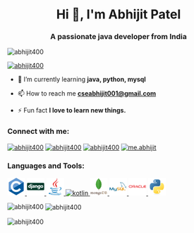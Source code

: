 <h1 align="center">Hi 👋, I'm Abhijit Patel</h1>
<h3 align="center">A passionate java developer from India</h3>

<p align="left"> <img src="https://komarev.com/ghpvc/?username=abhijit400&label=Profile%20views&color=0e75b6&style=flat" alt="abhijit400" /> </p>

<p align="left"> <a href="https://twitter.com/abhijit400" target="blank"><img src="https://img.shields.io/twitter/follow/abhijit400?logo=twitter&style=for-the-badge" alt="abhijit400" /></a> </p>

- 🌱 I’m currently learning **java, python, mysql**

- 📫 How to reach me **cseabhijit001@gmail.com**

- ⚡ Fun fact **I love to learn new things.**

<h3 align="left">Connect with me:</h3>
<p align="left">
<a href="https://twitter.com/abhijit400" target="blank"><img align="center" src="https://raw.githubusercontent.com/rahuldkjain/github-profile-readme-generator/master/src/images/icons/Social/twitter.svg" alt="abhijit400" height="30" width="40" /></a>
<a href="https://linkedin.com/in/abhijit400" target="blank"><img align="center" src="https://raw.githubusercontent.com/rahuldkjain/github-profile-readme-generator/master/src/images/icons/Social/linked-in-alt.svg" alt="abhijit400" height="30" width="40" /></a>
<a href="https://fb.com/abhijit400" target="blank"><img align="center" src="https://raw.githubusercontent.com/rahuldkjain/github-profile-readme-generator/master/src/images/icons/Social/facebook.svg" alt="abhijit400" height="30" width="40" /></a>
<a href="https://instagram.com/me.abhijit" target="blank"><img align="center" src="https://raw.githubusercontent.com/rahuldkjain/github-profile-readme-generator/master/src/images/icons/Social/instagram.svg" alt="me.abhijit" height="30" width="40" /></a>
</p>

<h3 align="left">Languages and Tools:</h3>
<p align="left"> <a href="https://www.cprogramming.com/" target="_blank"> <img src="https://raw.githubusercontent.com/devicons/devicon/master/icons/c/c-original.svg" alt="c" width="40" height="40"/> </a> <a href="https://www.djangoproject.com/" target="_blank"> <img src="https://raw.githubusercontent.com/devicons/devicon/master/icons/django/django-original.svg" alt="django" width="40" height="40"/> </a> <a href="https://www.java.com" target="_blank"> <img src="https://raw.githubusercontent.com/devicons/devicon/master/icons/java/java-original.svg" alt="java" width="40" height="40"/> </a> <a href="https://kotlinlang.org" target="_blank"> <img src="https://www.vectorlogo.zone/logos/kotlinlang/kotlinlang-icon.svg" alt="kotlin" width="40" height="40"/> </a> <a href="https://www.mongodb.com/" target="_blank"> <img src="https://raw.githubusercontent.com/devicons/devicon/master/icons/mongodb/mongodb-original-wordmark.svg" alt="mongodb" width="40" height="40"/> </a> <a href="https://www.mysql.com/" target="_blank"> <img src="https://raw.githubusercontent.com/devicons/devicon/master/icons/mysql/mysql-original-wordmark.svg" alt="mysql" width="40" height="40"/> </a> <a href="https://www.oracle.com/" target="_blank"> <img src="https://raw.githubusercontent.com/devicons/devicon/master/icons/oracle/oracle-original.svg" alt="oracle" width="40" height="40"/> </a> <a href="https://www.python.org" target="_blank"> <img src="https://raw.githubusercontent.com/devicons/devicon/master/icons/python/python-original.svg" alt="python" width="40" height="40"/> </a> </p>

<p><img align="left" src="https://github-readme-stats.vercel.app/api/top-langs?username=abhijit400&show_icons=true&locale=en&layout=compact" alt="abhijit400" /></p>

<p>&nbsp;<img align="center" src="https://github-readme-stats.vercel.app/api?username=abhijit400&show_icons=true&locale=en" alt="abhijit400" /></p>

<p><img align="center" src="https://github-readme-streak-stats.herokuapp.com/?user=abhijit400&" alt="abhijit400" /></p>
